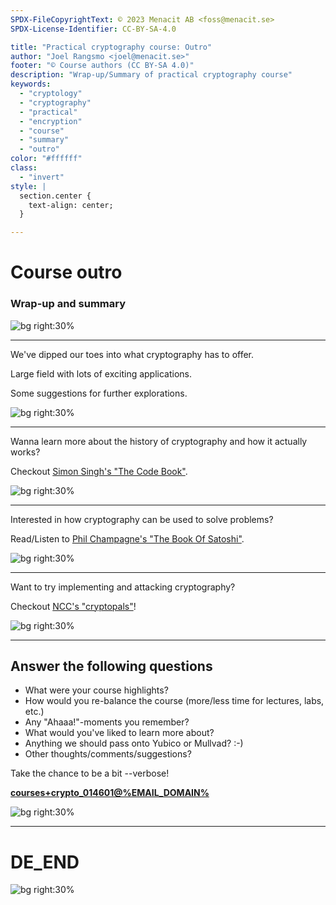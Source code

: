 ```yaml
---
SPDX-FileCopyrightText: © 2023 Menacit AB <foss@menacit.se>
SPDX-License-Identifier: CC-BY-SA-4.0

title: "Practical cryptography course: Outro"
author: "Joel Rangsmo <joel@menacit.se>"
footer: "© Course authors (CC BY-SA 4.0)"
description: "Wrap-up/Summary of practical cryptography course"
keywords:
  - "cryptology"
  - "cryptography"
  - "practical"
  - "encryption"
  - "course"
  - "summary"
  - "outro"
color: "#ffffff"
class:
  - "invert"
style: |
  section.center {
    text-align: center;
  }

---
```

<!-- _footer: "%ATTRIBUTION_PREFIX% Helsinki Hacklab (CC BY 2.0)" -->
# Course outro
### Wrap-up and summary

![bg right:30%](images/46-beer_tap.jpg)

---
<!-- _footer: "%ATTRIBUTION_PREFIX% Helsinki Hacklab (CC BY 2.0)" -->
We've dipped our toes into what
cryptography has to offer.  
  
Large field with lots of exciting applications.  
  
Some suggestions for further explorations.

![bg right:30%](images/46-beer_tap.jpg)

---
Wanna learn more about the history of cryptography and how it actually works?  
  
Checkout [Simon Singh's "The Code Book"](https://simonsingh.net/books/the-code-book/).

![bg right:30%](images/46-the_code_book.jpg)

---
<!-- _footer: "%ATTRIBUTION_PREFIX% Marco Verch (CC BY 2.0)" -->
Interested in how cryptography can be used to solve problems?  
  
Read/Listen to
[Phil Champagne's "The Book Of Satoshi"](https://www.bookofsatoshi.com).

![bg right:30%](images/46-bitcoin.jpg)

---
<!-- _footer: "%ATTRIBUTION_PREFIX% Kenny Cole (CC BY 2.0)" -->
Want to try implementing and attacking cryptography?
  
Checkout [NCC's "cryptopals"](https://www.cryptopals.com/)!

![bg right:30%](images/46-satellites.jpg)

---
<!-- _footer: "%ATTRIBUTION_PREFIX% Helsinki Hacklab (CC BY 2.0)" -->
## Answer the following questions
- What were your course highlights?
- How would you re-balance the course (more/less time for lectures, labs, etc.)
- Any "Ahaaa!"-moments you remember?
- What would you've liked to learn more about?
- Anything we should pass onto Yubico or Mullvad? :-)
- Other thoughts/comments/suggestions?
  
Take the chance to be a bit --verbose!  
  
**[courses+crypto_014601@%EMAIL_DOMAIN%](mailto:courses+crypto_014601@%EMAIL_DOMAIN%)**

![bg right:30%](images/46-beer_tap.jpg)

---
<!-- _footer: "%ATTRIBUTION_PREFIX% Helsinki Hacklab (CC BY 2.0)" -->
# DE\_END

![bg right:30%](images/46-beer_tap.jpg)
